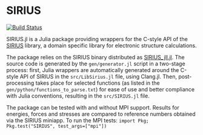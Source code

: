 # SIRIUS

[![Build Status](https://github.com/abussy/SIRIUS.jl/actions/workflows/CI.yml/badge.svg?branch=main)](https://github.com/abussy/SIRIUS.jl/actions/workflows/CI.yml?query=branch%3Amain)

SIRIUS.jl is a Julia package providing wrappers for the C-style API of the 
[SIRIUS](https://github.com/electronic-structure/SIRIUS) library, a domain specific library for
electronic structure calculations.

The package relies on the SIRIUS binary distributed as [SIRIUS_jll.jl](SIRIUS_jll). The source code
is generated by the `gen/generator.jl` script in a two-stage process: first, Julia wrappers are 
automatically generated around the C-style API of SIRIUS in the `src/LibSirius.jl` file, using Clang.jl. 
Then, post-processing takes place for selected functions (as listed in the `gen/python/functions_to_parse.txt`) 
for ease of use and better compliance with Julia conventions, resulting in the `src/SIRIUS.jl` file.

The package can be tested with and without MPI support. Results for energies, forces and stresses are
compared to reference numbers obtained via the SIRIUS miniapp. 
To run the MPI tests: `import Pkg; Pkg.test("SIRIUS", test_args=["mpi"])`
